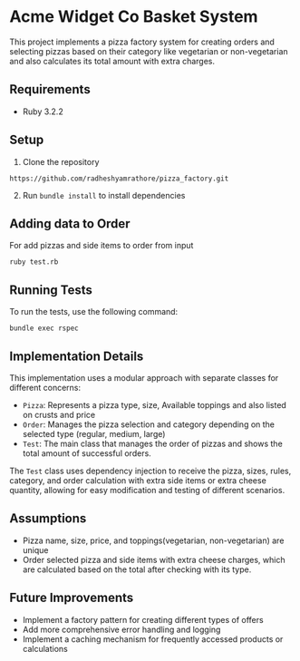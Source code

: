 # Acme Widget Co Basket System

This project implements a pizza factory system for creating orders and selecting pizzas based on their category like vegetarian or non-vegetarian and also calculates its total amount with extra charges.

## Requirements

- Ruby 3.2.2

## Setup

1. Clone the repository
```
https://github.com/radheshyamrathore/pizza_factory.git
```

2. Run `bundle install` to install dependencies

## Adding data to Order

For add pizzas and side items to order from input

```
ruby test.rb
```

## Running Tests

To run the tests, use the following command:

```
bundle exec rspec
```

## Implementation Details

This implementation uses a modular approach with separate classes for different concerns:

- `Pizza`: Represents a pizza type, size, Available toppings and also listed on crusts and price
- `Order`: Manages the pizza selection and category depending on the selected type (regular, medium, large)
- `Test`: The main class that manages the order of pizzas and shows the total amount of successful orders.

The `Test` class uses dependency injection to receive the pizza, sizes, rules, category, and order calculation with extra side items or extra cheese quantity, allowing for easy modification and testing of different scenarios.

## Assumptions

- Pizza name, size, price, and toppings(vegetarian, non-vegetarian) are unique
- Order selected pizza and side items with extra cheese charges, which are calculated based on the total after checking with its type.

## Future Improvements

- Implement a factory pattern for creating different types of offers
- Add more comprehensive error handling and logging
- Implement a caching mechanism for frequently accessed products or calculations
